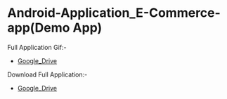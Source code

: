 # Android-Application_E-Commerce-app(Demo App)
Full Application Gif:-
- [Google_Drive](https://drive.google.com/file/d/1k2R0_KR-4UT7BQ2j7F7856Az28DfJj7p/view?usp=sharing)

Download Full Application:- 
- [Google_Drive](https://drive.google.com/file/d/1fgLoSpOARQAoje8EpdHtWv_hgTTcf5K8/view?usp=sharing)
